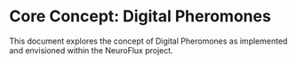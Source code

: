 # Core Concept: Digital Pheromones

This document explores the concept of Digital Pheromones as implemented and envisioned within the NeuroFlux project.
